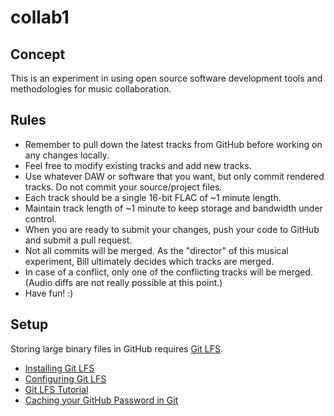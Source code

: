# collab1

## Concept

This is an experiment in using open source software development tools and methodologies for music collaboration.

## Rules

- Remember to pull down the latest tracks from GitHub before working on any changes locally.
- Feel free to modify existing tracks and add new tracks.
- Use whatever DAW or software that you want, but only commit rendered tracks. Do not commit your source/project files.
- Each track should be a single 16-bit FLAC of ~1 minute length.
- Maintain track length of ~1 minute to keep storage and bandwidth under control.
- When you are ready to submit your changes, push your code to GitHub and submit a pull request.
- Not all commits will be merged. As the "director" of this musical experiment, Bill ultimately decides which tracks are merged.
- In case of a conflict, only one of the conflicting tracks will be merged. (Audio diffs are not really possible at this point.)
- Have fun! :)

## Setup

Storing large binary files in GitHub requires [Git LFS](https://git-lfs.github.com/).

- [Installing Git LFS](https://help.github.com/articles/installing-git-large-file-storage/)
- [Configuring Git LFS](https://help.github.com/articles/configuring-git-large-file-storage/)
- [Git LFS Tutorial](https://github.com/git-lfs/git-lfs/wiki/Tutorial)
- [Caching your GitHub Password in Git](https://help.github.com/articles/caching-your-github-password-in-git/#platform-windows)

